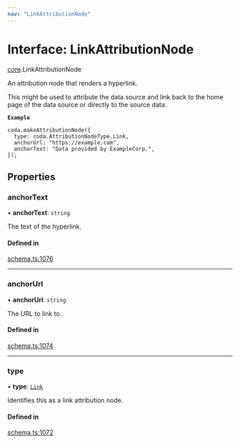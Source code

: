 ```yaml
---
nav: "LinkAttributionNode"
---
```

# Interface: LinkAttributionNode

[core](../modules/core.md).LinkAttributionNode

An attribution node that renders a hyperlink.

This might be used to attribute the data source and link back to the home page
of the data source or directly to the source data.

**`Example`**

```
coda.makeAttributionNode({
  type: coda.AttributionNodeType.Link,
  anchorUrl: "https://example.com",
  anchorText: "Data provided by ExampleCorp.",
});
```

## Properties

### anchorText

• **anchorText**: `string`

The text of the hyperlink.

#### Defined in

[schema.ts:1076](https://github.com/coda/packs-sdk/blob/main/schema.ts#L1076)

___

### anchorUrl

• **anchorUrl**: `string`

The URL to link to.

#### Defined in

[schema.ts:1074](https://github.com/coda/packs-sdk/blob/main/schema.ts#L1074)

___

### type

• **type**: [`Link`](../enums/core.AttributionNodeType.md#link)

Identifies this as a link attribution node.

#### Defined in

[schema.ts:1072](https://github.com/coda/packs-sdk/blob/main/schema.ts#L1072)
